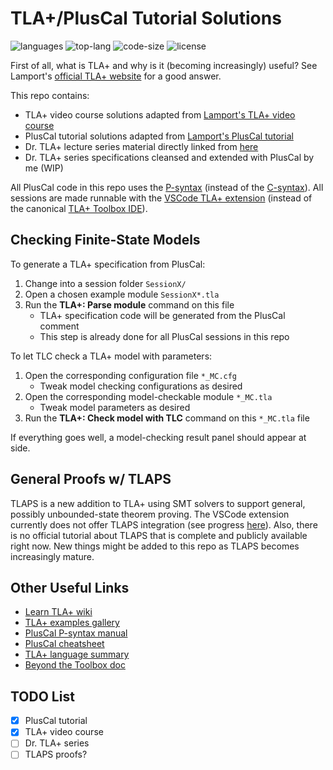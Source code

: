 # TLA+/PlusCal Tutorial Solutions

![languages](https://img.shields.io/github/languages/count/josehu07/learn-tla?color=green)
![top-lang](https://img.shields.io/github/languages/top/josehu07/learn-tla?color=purple)
![code-size](https://img.shields.io/github/languages/code-size/josehu07/learn-tla?color=lightgrey)
![license](https://img.shields.io/github/license/josehu07/learn-tla)

First of all, what is TLA+ and why is it (becoming increasingly) useful? See Lamport's [official TLA+ website](https://lamport.azurewebsites.net/tla/tla.html) for a good answer.

This repo contains:

* TLA+ video course solutions adapted from [Lamport's TLA+ video course](https://lamport.azurewebsites.net/video/videos.html)
* PlusCal tutorial solutions adapted from [Lamport's PlusCal tutorial](https://lamport.azurewebsites.net/tla/tutorial/contents.html)
* Dr. TLA+ lecture series material directly linked from [here](https://github.com/tlaplus/DrTLAPlus/tree/master)
* Dr. TLA+ series specifications cleansed and extended with PlusCal by me (WIP)

All PlusCal code in this repo uses the [P-syntax](https://lamport.azurewebsites.net/tla/p-manual.pdf) (instead of the [C-syntax](https://lamport.azurewebsites.net/tla/c-manual.pdf)). All sessions are made runnable with the [VSCode TLA+ extension](https://github.com/tlaplus/vscode-tlaplus) (instead of the canonical [TLA+ Toolbox IDE](https://lamport.azurewebsites.net/tla/toolbox.html)).

## Checking Finite-State Models

To generate a TLA+ specification from PlusCal:

1. Change into a session folder `SessionX/`
2. Open a chosen example module `SessionX*.tla`
3. Run the **TLA+: Parse module** command on this file
    * TLA+ specification code will be generated from the PlusCal comment
    * This step is already done for all PlusCal sessions in this repo

To let TLC check a TLA+ model with parameters:

1. Open the corresponding configuration file `*_MC.cfg`
    * Tweak model checking configurations as desired
2. Open the corresponding model-checkable module `*_MC.tla`
    * Tweak model parameters as desired
3. Run the **TLA+: Check model with TLC** command on this `*_MC.tla` file

If everything goes well, a model-checking result panel should appear at side.

## General Proofs w/ TLAPS

TLAPS is a new addition to TLA+ using SMT solvers to support general, possibly unbounded-state theorem proving. The VSCode extension currently does not offer TLAPS integration (see progress [here](https://github.com/tlaplus/vscode-tlaplus/issues/153)). Also, there is no official tutorial about TLAPS that is complete and publicly available right now. New things might be added to this repo as TLAPS becomes increasingly mature.

## Other Useful Links

* [Learn TLA+ wiki](https://learntla.com/index.html)
* [TLA+ examples gallery](https://github.com/tlaplus/Examples)
* [PlusCal P-syntax manual](https://lamport.azurewebsites.net/tla/p-manual.pdf)
* [PlusCal cheatsheet](https://d3s.mff.cuni.cz/f/teaching/nswi101/old/pluscal.pdf)
* [TLA+ language summary](https://lamport.azurewebsites.net/tla/summary.pdf)
* [Beyond the Toolbox doc](https://learntla.com/topics/cli.html)

## TODO List

* [x] PlusCal tutorial
* [x] TLA+ video course
* [ ] Dr. TLA+ series
* [ ] TLAPS proofs?
